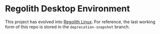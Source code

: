 # Regolith Desktop Environment

This project has evolved into [Regolith Linux](https://github.com/regolith-linux).  For reference, the last working form of this repo is stored in the `deprecation-snapshot` branch.
